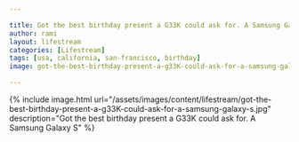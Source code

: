 ```yaml
---

title: Got the best birthday present a G33K could ask for. A Samsung Galaxy S
author: rami
layout: lifestream 
categories: [Lifestream]
tags: [usa, california, san-francisco, birthday]
image: got-the-best-birthday-present-a-g33K-could-ask-for-a-samsung-galaxy-s.jpg

---
```


{% include image.html url="/assets/images/content/lifestream/got-the-best-birthday-present-a-g33K-could-ask-for-a-samsung-galaxy-s.jpg" description="Got the best birthday present a G33K could ask for. A Samsung Galaxy S" %}
